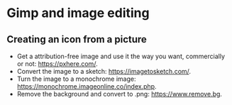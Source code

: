 # Gimp and image editing

## Creating an icon from a picture

- Get a attribution-free image and use it the way you want, commercially or not: https://pxhere.com/.
- Convert the image to a sketch: https://imagetosketch.com/.
- Turn the image to a monochrome image: https://monochrome.imageonline.co/index.php.
- Remove the background and convert to .png: https://www.remove.bg.